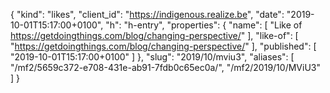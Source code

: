{
  "kind": "likes",
  "client_id": "https://indigenous.realize.be",
  "date": "2019-10-01T15:17:00+0100",
  "h": "h-entry",
  "properties": {
    "name": [
      "Like of https://getdoingthings.com/blog/changing-perspective/"
    ],
    "like-of": [
      "https://getdoingthings.com/blog/changing-perspective/"
    ],
    "published": [
      "2019-10-01T15:17:00+0100"
    ]
  },
  "slug": "2019/10/mviu3",
  "aliases": [
    "/mf2/5659c372-e708-431e-ab91-7fdb0c65ec0a/",
    "/mf2/2019/10/MViU3"
  ]
}
